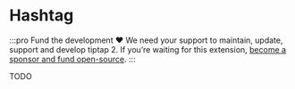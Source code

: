 # Hashtag

:::pro Fund the development ♥
We need your support to maintain, update, support and develop tiptap 2. If you’re waiting for this extension, [become a sponsor and fund open-source](/sponsor).
:::

TODO
